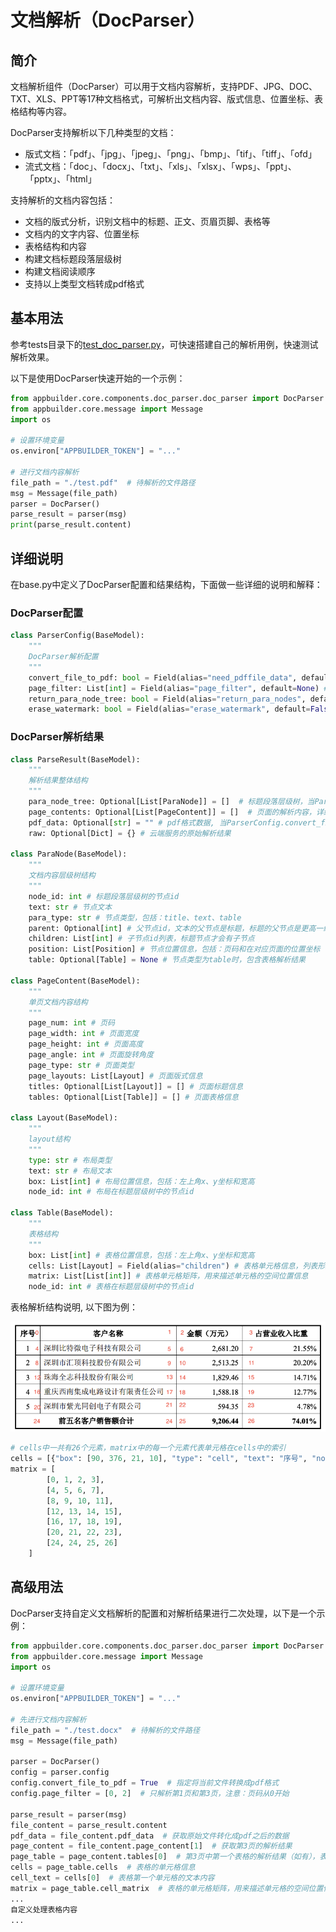 # 文档解析（DocParser）

## 简介
文档解析组件（DocParser）可以用于文档内容解析，支持PDF、JPG、DOC、TXT、XLS、PPT等17种文档格式，可解析出文档内容、版式信息、位置坐标、表格结构等内容。

DocParser支持解析以下几种类型的文档：
* 版式文档：「pdf」、「jpg」、「jpeg」、「png」、「bmp」、「tif」、「tiff」、「ofd」
* 流式文档：「doc」、「docx」、「txt」、「xls」、「xlsx」、「wps」、「ppt」、「pptx」、「html」

支持解析的文档内容包括：
* 文档的版式分析，识别文档中的标题、正文、页眉页脚、表格等
* 文档内的文字内容、位置坐标
* 表格结构和内容
* 构建文档标题段落层级树
* 构建文档阅读顺序
* 支持以上类型文档转成pdf格式

## 基本用法

参考tests目录下的[test_doc_parser.py](../../../tests/test_doc_parser.py)，可快速搭建自己的解析用例，快速测试解析效果。

以下是使用DocParser快速开始的一个示例：

```python
from appbuilder.core.components.doc_parser.doc_parser import DocParser
from appbuilder.core.message import Message
import os

# 设置环境变量
os.environ["APPBUILDER_TOKEN"] = "..."

# 进行文档内容解析
file_path = "./test.pdf"  # 待解析的文件路径
msg = Message(file_path)
parser = DocParser()
parse_result = parser(msg)
print(parse_result.content)
```


## 详细说明

在base.py中定义了DocParser配置和结果结构，下面做一些详细的说明和解释：
### DocParser配置
```python
class ParserConfig(BaseModel):
    """
    DocParser解析配置
    """
    convert_file_to_pdf: bool = Field(alias="need_pdffile_data", default=False) #  是否需要将当前文件转换成pdf格式
    page_filter: List[int] = Field(alias="page_filter", default=None) #  指定解析的页码，默认传None，代表全部解析
    return_para_node_tree: bool = Field(alias="return_para_nodes", default=True) #  是否需要返回标题段落层级树
    erase_watermark: bool = Field(alias="erase_watermark", default=False) #  解析的过程中是否需要去除水印的干扰
```
### DocParser解析结果
```python
class ParseResult(BaseModel):
    """
    解析结果整体结构
    """
    para_node_tree: Optional[List[ParaNode]] = []  # 标题段落层级树，当ParserConfig.return_para_node_tree为True时有内容
    page_contents: Optional[List[PageContent]] = []  # 页面的解析内容，详细内容参考base.py中的PageContent类
    pdf_data: Optional[str] = "" # pdf格式数据, 当ParserConfig.convert_file_to_pdf为True时有内容
    raw: Optional[Dict] = {} # 云端服务的原始解析结果

class ParaNode(BaseModel):
    """
    文档内容层级树结构
    """
    node_id: int # 标题段落层级树的节点id
    text: str # 节点文本
    para_type: str # 节点类型，包括：title、text、table
    parent: Optional[int] # 父节点id，文本的父节点是标题，标题的父节点是更高一级的标题
    children: List[int] # 子节点id列表，标题节点才会有子节点
    position: List[Position] # 节点位置信息，包括：页码和在对应页面的位置坐标
    table: Optional[Table] = None # 节点类型为table时，包含表格解析结果

class PageContent(BaseModel):
    """
    单页文档内容结构
    """
    page_num: int # 页码
    page_width: int # 页面宽度
    page_height: int # 页面高度
    page_angle: int # 页面旋转角度
    page_type: str # 页面类型
    page_layouts: List[Layout] # 页面版式信息
    titles: Optional[List[Layout]] = [] # 页面标题信息
    tables: Optional[List[Table]] = [] # 页面表格信息

class Layout(BaseModel):
    """
    layout结构
    """
    type: str # 布局类型
    text: str # 布局文本
    box: List[int] # 布局位置信息，包括：左上角x、y坐标和宽高
    node_id: int # 布局在标题层级树中的节点id

class Table(BaseModel):
    """
    表格结构
    """
    box: List[int] # 表格位置信息，包括：左上角x、y坐标和宽高
    cells: List[Layout] = Field(alias="children") # 表格单元格信息，列表形式
    matrix: List[List[int]] # 表格单元格矩阵，用来描述单元格的空间位置信息
    node_id: int # 表格在标题层级树中的节点id
```
表格解析结构说明, 以下图为例：

<img width="512" alt="image" src="./image/table.png">

```python
# cells中一共有26个元素，matrix中的每一个元素代表单元格在cells中的索引
cells = [{"box": [90, 376, 21, 10], "type": "cell", "text": "序号", "node_id": 1}, ...]
matrix = [
        [0, 1, 2, 3],
        [4, 5, 6, 7],
        [8, 9, 10, 11],
        [12, 13, 14, 15],
        [16, 17, 18, 19],
        [20, 21, 22, 23],
        [24, 24, 25, 26]
    ]
```

## 高级用法
DocParser支持自定义文档解析的配置和对解析结果进行二次处理，以下是一个示例：

```python
from appbuilder.core.components.doc_parser.doc_parser import DocParser
from appbuilder.core.message import Message
import os

# 设置环境变量
os.environ["APPBUILDER_TOKEN"] = "..."

# 先进行文档内容解析
file_path = "./test.docx"  # 待解析的文件路径
msg = Message(file_path)

parser = DocParser()
config = parser.config
config.convert_file_to_pdf = True  # 指定将当前文件转换成pdf格式
config.page_filter = [0, 2]  # 只解析第1页和第3页，注意：页码从0开始

parse_result = parser(msg)
file_content = parse_result.content
pdf_data = file_content.pdf_data  # 获取原始文件转化成pdf之后的数据
page_content = file_content.page_content[1]  # 获取第3页的解析结果
page_table = page_content.tables[0]  # 第3页中第一个表格的解析结果（如有），表格的解析内容的结构详见上一章详细说明部分关于表格结果的说明
cells = page_table.cells  # 表格的单元格信息
cell_text = cells[0]  # 表格第一个单元格的文本内容
matrix = page_table.cell_matrix  # 表格的单元格矩阵，用来描述单元格的空间位置信息
...
自定义处理表格内容
...
```